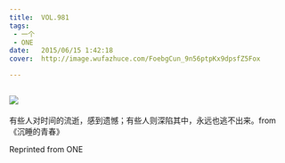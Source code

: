 ```yaml
---
title:	VOL.981
tags:
 - 一个
 - ONE
date:	2015/06/15 1:42:18
cover:	http://image.wufazhuce.com/FoebgCun_9n56ptpKx9dpsfZ5Fox

---
```

![](http://image.wufazhuce.com/FoebgCun_9n56ptpKx9dpsfZ5Fox)
---

有些人对时间的流逝，感到遗憾；有些人则深陷其中，永远也逃不出来。from 《沉睡的青春》
 
Reprinted from ONE
